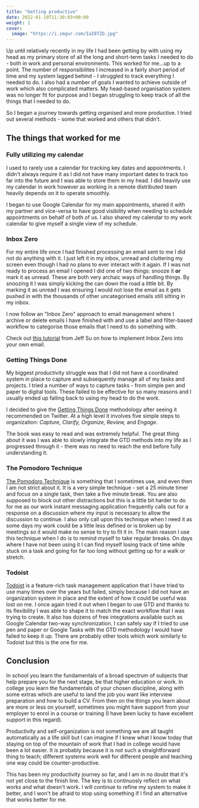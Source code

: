 ```yaml
---
title: "Getting productive"
date: 2022-01-10T11:30:03+00:00
weight: 1
cover:
  image: "https://i.imgur.com/IaI0TZD.jpg"
---
```


Up until relatively recently in my life I had been getting by with using my head as my primary store of all the long and short-term tasks I needed to do - both in work and personal environments.
This worked for me...up to a point. The number of responsibilites I increased in a fairly short period of time and my system lagged behind - I struggled to track everything I needed to do. I also had a number of goals I wanted to achieve outside of work which also complicated matters.
My head-based organisation system was no longer fit for purpose and I began struggling to keep track of all the things that I needed to do.

So I began a journey towards getting organised and more productive. I tried out several methods - some that worked and others that didn't.

## The things that worked for me

### Fully utilizing my calendar

I used to rarely use a calendar for tracking key dates and appointments. I didn't always require it as I did not have many important dates to track too far into the future and I was able to store them in my head. I did heavily use my calendar in work however as working in a remote distributed team heavily depends on it to operate smoothly.

I began to use Google Calendar for my main appointments, shared it with my partner and vice-versa to have good visibility when needing to schedule appointments on behalf of both of us. I also shared my calendar to my work calendar to give myself a single view of my schedule.

### Inbox Zero

For my entire life once I had finished processing an email sent to me I did not do anything with it. I just left it in my inbox, unread and cluttering my screen even though I had no plans to ever interact with it again.
If I was not ready to process an email I opened I did one of two things: snooze it **or** mark it as unread. These are both very archaic ways of handling things. By snoozing it I was simply kicking the can down the road a little bit. By marking it as unread I was ensuring I would not lose the email as it gets pushed in with the thousands of other uncategorised emails still sitting in my inbox.

I now follow an "Inbox Zero" approach to email management where I archive or delete emails I have finished with and use a label and filter-based workflow to categorise those emails that I need to do something with.

Check out [this tutorial](https://youtu.be/9ql1CQfxWxQ) from Jeff Su on how to implement Inbox Zero into your own email.

### Getting Things Done

My biggest productivity struggle was that I did not have a coordinated system in place to capture and subsequently manage all of my tasks and projects. I tried a number of ways to capture tasks - from simple pen and paper to digital tools. These failed to be effective for so many reasons and I usually ended up falling back to using my head to do the work.

I decided to give the [Getting Things Done](https://gettingthingsdone.com/what-is-gtd/) methodology after seeing it recommended on Twitter.
At a high level it involves five simple steps to organization: _Capture, Clarify, Organize, Review,_ and _Engage_.

The book was easy to read and was extremely helpful. The great thing about it was I was able to slowly integrate the GTD methods into my life as I progressed through it - there was no need to reach the end before fully understanding it.

### The Pomodoro Technique

[The Pomodoro Technique](https://francescocirillo.com/pages/pomodoro-technique) is something that I sometimes use, and even then I am not strict about it.
It is a very simple technique - set a 25 minute timer and focus on a single task, then take a five minute break. You are also supposed to block out other distractions but this is a little bit harder to do for me as our work instant messaging application frequently calls out for a response on a discussion where my input is necessary to allow the discussion to continue.
I also only call upon this technique when I need it as some days my work could be a little less defined or is broken up by meetings so it would make no sense to try to fit it in.
The main reason I use this technique when I do is to remind myself to take regular breaks. On days where I have not been using it I can find myself losing track of time while stuck on a task and going for far too long without getting up for a walk or stretch.

### Todoist

[Todoist](https://todoist.com/) is a feature-rich task management application that I have tried to use many times over the years but failed, simply because I did not have an organization system in place and the extent of how it could be useful was lost on me. I once again tried it out when I began to use GTD and thanks to its flexibility I was able to shape it to match the exact workflow that I was trying to create. It also has dozens of free integrations available such as Google Calendar two-way synchronization. I can safely say if I tried to use pen and paper or Google Tasks with the GTD methodology I would have failed to keep it up. There are probably other tools which work similarly to Todoist but this is the one for me.

## Conclusion

In school you learn the fundamentals of a broad spectrum of subjects that help prepare you for the next stage, be that higher education or work. In college you learn the fundamentals of your chosen discipline, along with some extras which are useful to land the job you want like interview preparation and how to build a CV. From then on the things you learn about are more or less on yourself, sometimes you might have support from your employer to enrol in a course or training (I have been lucky to have excellent support in this regard).

Productivity and self-organization is not something we are all taught automatically as a life skill but I can imagine if I knew what I know today that staying on top of the mountain of work that I had in college would have been a lot easier.
It is probably because it is not such a straightforward thing to teach; different systems work well for different people and teaching one way could be counter-productive.

This has been my productivity journey so far, and I am in no doubt that it's not yet close to the finish line. The key is to continuosly reflect on what works and what doesn't work. I will continue to refine my system to make it better, and I won't be afraid to stop using something if I find an alternative that works better for me.
